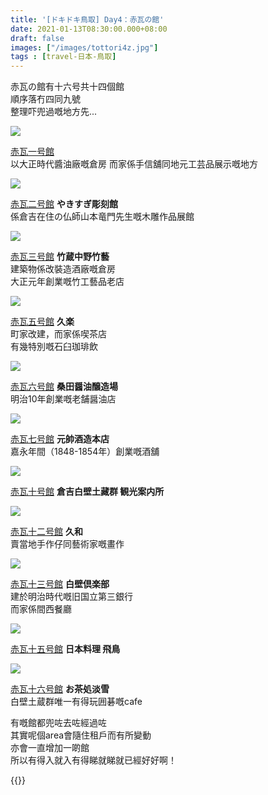 ```yaml
---
title: '[ドキドキ鳥取] Day4：赤瓦の館'
date: 2021-01-13T08:30:00.000+08:00
draft: false
images: ["/images/tottori4z.jpg"]
tags : [travel-日本-鳥取]
---
```


赤瓦の館有十六号共十四個館  
順序落冇四同九號  
整理吓兜過嘅地方先...

![](/images/tottori4p1.jpg)

[赤瓦一号館](https://hidie.net/tottori4p/)  
以大正時代醬油廠嘅倉房
而家係手信舖同地元工芸品展示嘅地方  

![](/images/tottori4q.jpg)

[赤瓦二号館](https://hidie.net/tottori4q/) **やきすぎ彫刻館**  
係倉吉在住の仏師山本竜門先生嘅木雕作品展館  

![](/images/tottori4q4.jpg)

[赤瓦三号館](https://hidie.net/tottori4q/) **竹蔵中野竹藝**  
建築物係改裝造酒廠嘅倉房  
大正元年創業嘅竹工藝品老店  

![](/images/tottori4o1.jpg)

[赤瓦五号館](https://hidie.net/tottori4o/) **久楽**  
町家改建，而家係喫茶店  
有幾特別嘅石臼珈琲飲  

![](/images/tottori4w.jpg)

[赤瓦六号館](https://hidie.net/tottori4w/) **桑田醤油醸造場**  
明治10年創業嘅老舗醤油店  

![](/images/tottori4r.jpg)

[赤瓦七号館](https://hidie.net/tottori4r/) **元帥酒造本店**  
嘉永年間（1848-1854年）創業嘅酒舖  

![](/images/tottori4s.jpg)

[赤瓦十号館](https://hidie.net/tottori4s/) **倉吉白壁土藏群 観光案内所**  

![](/images/tottori4q1.jpg)

[赤瓦十二号館](https://hidie.net/tottori4q/) **久和**  
賣當地手作仔同藝術家嘅畫作  

![](/images/tottori4y.jpg)

[赤瓦十三号館](https://hidie.net/tottori4y/) **白壁倶楽部**  
建於明治時代嘅旧国立第三銀行  
而家係間西餐廳  

![](/images/tottori4x.jpg)

[赤瓦十五号館](https://hidie.net/tottori4x/) **日本料理 飛鳥**  

![](/images/tottori4v3.jpg)

[赤瓦十六号館](https://hidie.net/tottori4v/) **お茶処淡雪**  
白壁土蔵群唯一有得玩囲碁嘅cafe  
  
  
有嘅館都兜咗去咗經過咗  
其實呢個area會隨住租戶而有所變動  
亦會一直增加一啲館  
所以有得入就入有得睇就睇就已經好好啊！  
  
  
{{<tottori>}}  
